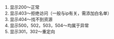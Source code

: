 1. 显示200～正常
2. 显示403～拒绝访问（一般与ip有关，需添加白名单）
3. 显示404～找不到资源
4. 显示500，502，503，504～均属于异常
5. 显示301，302～重定向
